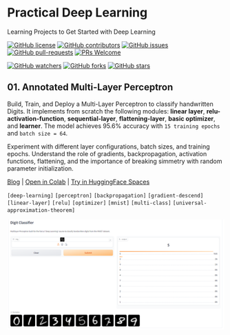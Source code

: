 # Practical Deep Learning 

Learning Projects to Get Started with Deep Learning

[![GitHub license](https://img.shields.io/github/license/dcarpintero/deep-learning-notebooks.svg)](https://github.com/dcarpintero/deep-learning-notebooks/blob/master/LICENSE)
[![GitHub contributors](https://img.shields.io/github/contributors/dcarpintero/deep-learning-notebooks.svg)](https://GitHub.com/dcarpintero/deep-learning-notebooks/graphs/contributors/)
[![GitHub issues](https://img.shields.io/github/issues/dcarpintero/deep-learning-notebooks.svg)](https://GitHub.com/dcarpintero/deep-learning-notebooks/issues/)
[![GitHub pull-requests](https://img.shields.io/github/issues-pr/dcarpintero/deep-learning-notebooks.svg)](https://GitHub.com/dcarpintero/deep-learning-notebooks/pulls/)
[![PRs Welcome](https://img.shields.io/badge/PRs-welcome-brightgreen.svg?style=flat-square)](http://makeapullrequest.com)

[![GitHub watchers](https://img.shields.io/github/watchers/dcarpintero/deep-learning-notebooks.svg?style=social&label=Watch)](https://GitHub.com/dcarpintero/deep-learning-notebooks/watchers/)
[![GitHub forks](https://img.shields.io/github/forks/dcarpintero/deep-learning-notebooks.svg?style=social&label=Fork)](https://GitHub.com/dcarpintero/deep-learning-notebooks/network/)
[![GitHub stars](https://img.shields.io/github/stars/dcarpintero/deep-learning-notebooks.svg?style=social&label=Star)](https://GitHub.com/dcarpintero/deep-learning-notebooks/stargazers/)

## 01. Annotated Multi-Layer Perceptron

Build, Train, and Deploy a Multi-Layer Perceptron to classify handwritten Digits. It  implements from scratch the following modules: **linear layer**, **relu-activation-function**, **sequential-layer**, **flattening-layer**, **basic optimizer**, and **learner**. The model achieves 95.6% accuracy with `15 training epochs` and `batch size = 64`.

Experiment with different layer configurations, batch sizes, and training epochs. Understand the role of gradients, backpropagation, activation functions, flattening, and the importance of breaking simmetry with random parameter initialization.

[Blog](./multi_layer_perceptron.md) |
[Open in Colab](https://colab.research.google.com/github/dcarpintero/deep-learning-notebooks/blob/main/multi_layer_perceptron.ipynb) |
[Try in HuggingFace Spaces](https://huggingface.co/spaces/dcarpintero/mlp-digit-classifier) 

`[deep-learning]` `[perceptron]` `[backpropagation]` `[gradient-descend]` `[linear-layer]` `[relu]` `[optimizer]` `[mnist]` `[multi-class]` `[universal-approximation-theorem]`

<p align="center">
  <img src="./static/mnist.hg.png">
</p>